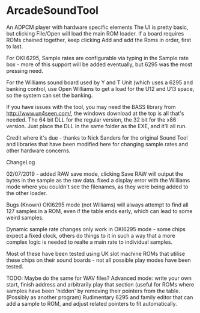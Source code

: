 # ArcadeSoundTool
An ADPCM player with hardware specific elements
The UI is pretty basic, but clicking File/Open will load the main ROM loader. If a board requires ROMs chained together, keep clicking Add and add the Roms in order, first to last.

For OKI 6295, Sample rates are configurable via typing in the Sample rate box - more of this support will be added eventually, but 6295 was the most pressing need.

For the Williams sound board used by Y and T Unit (which uses a 6295 and banking control, use Open Williams to get a load for the U12 and U13 space, so the system can set the banking.

If you have issues with the tool, you may need the BASS library from 
http://www.un4seen.com/, the windows download at the top is all that's needed. The 64 bit DLL for the regular version, the 32 bit for the x86 version. Just place the DLL in the same folder as the EXE, and it'll all run.

Credit where it's due - thanks to Nick Sanders for the original Sound Tool and libraries that have been modified here for changing sample rates and other hardware concerns.

ChangeLog

02/07/2019 - added RAW save mode, clicking Save RAW will output the bytes in the sample as the raw data.
             fixed a display error with the Williams mode where you couldn't see the filenames, as they were being added to the other loader.
			 
Bugs (Known)
OKI6295 mode (not Williams) will always attempt to find all 127 samples in a ROM, even if the table ends early, which can lead to some weird samples.

Dynamic sample rate changes only work in OKI6295 mode - some chips expect a fixed clock, others do things to it in such a way that a more complex logic is needed to realte a main rate to individual samples.

Most of these have been tested using UK slot machine ROMs that utilise these chips on their sound boards - not all possible play modes have been tested.

TODO:
Maybe do the same for WAV files?
Advanced mode: write your own start, finish address and arbitrarily play that section (useful for ROMs where samples have been 'hidden' by removing their pointers from the table.
(Possibly as another program) Rudimentary 6295 and family editor that can add a sample to ROM, and adjust related pointers to fit automatically.

